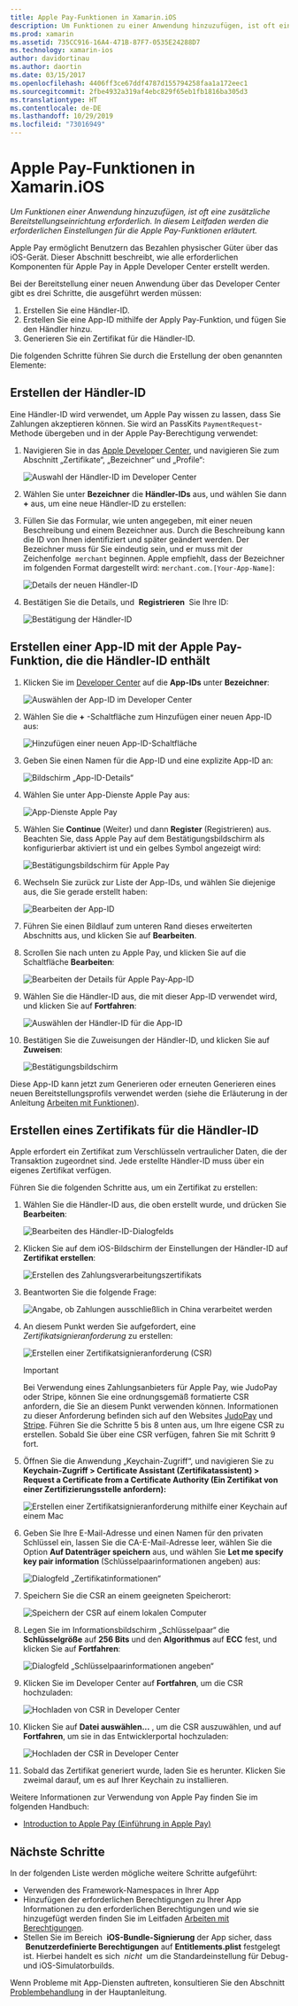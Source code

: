 ```yaml
---
title: Apple Pay-Funktionen in Xamarin.iOS
description: Um Funktionen zu einer Anwendung hinzuzufügen, ist oft eine zusätzliche Bereitstellungseinrichtung erforderlich. In diesem Leitfaden werden die erforderlichen Einstellungen für die Apple Pay-Funktionen erläutert.
ms.prod: xamarin
ms.assetid: 735CC916-16A4-471B-87F7-0535E24288D7
ms.technology: xamarin-ios
author: davidortinau
ms.author: daortin
ms.date: 03/15/2017
ms.openlocfilehash: 4406ff3ce67ddf4787d155794258faa1a172eec1
ms.sourcegitcommit: 2fbe4932a319af4ebc829f65eb1fb1816ba305d3
ms.translationtype: HT
ms.contentlocale: de-DE
ms.lasthandoff: 10/29/2019
ms.locfileid: "73016949"
---
```

# <a name="apple-pay-capabilities-in-xamarinios"></a>Apple Pay-Funktionen in Xamarin.iOS

_Um Funktionen einer Anwendung hinzuzufügen, ist oft eine zusätzliche Bereitstellungseinrichtung erforderlich. In diesem Leitfaden werden die erforderlichen Einstellungen für die Apple Pay-Funktionen erläutert._

Apple Pay ermöglicht Benutzern das Bezahlen physischer Güter über das iOS-Gerät. Dieser Abschnitt beschreibt, wie alle erforderlichen Komponenten für Apple Pay in Apple Developer Center erstellt werden.

Bei der Bereitstellung einer neuen Anwendung über das Developer Center gibt es drei Schritte, die ausgeführt werden müssen:

1. Erstellen Sie eine Händler-ID.
2. Erstellen Sie eine App-ID mithilfe der Apply Pay-Funktion, und fügen Sie den Händler hinzu.
3. Generieren Sie ein Zertifikat für die Händler-ID.

Die folgenden Schritte führen Sie durch die Erstellung der oben genannten Elemente:

<a name="merchantid" />

## <a name="create-merchant-id"></a>Erstellen der Händler-ID

Eine Händler-ID wird verwendet, um Apple Pay wissen zu lassen, dass Sie Zahlungen akzeptieren können. Sie wird an PassKits `PaymentRequest`-Methode übergeben und in der Apple Pay-Berechtigung verwendet:

1. Navigieren Sie in das [Apple Developer Center](https://developer.apple.com/account/), und navigieren Sie zum Abschnitt „Zertifikate“, „Bezeichner“ und „Profile“: 

    ![Auswahl der Händler-ID im Developer Center](apple-pay-capabilities-images/image57.png)

2. Wählen Sie unter **Bezeichner** die **Händler-IDs** aus, und wählen Sie dann **+** aus, um eine neue Händler-ID zu erstellen:  

3. Füllen Sie das Formular, wie unten angegeben, mit einer neuen Beschreibung und einem Bezeichner aus. Durch die Beschreibung kann die ID von Ihnen identifiziert und später geändert werden. Der Bezeichner muss für Sie eindeutig sein, und er muss mit der Zeichenfolge  `merchant` beginnen. Apple empfiehlt, dass der Bezeichner im folgenden Format dargestellt wird: `merchant.com.[Your-App-Name]`:
   
    ![Details der neuen Händler-ID](apple-pay-capabilities-images/image58.png)

4. Bestätigen Sie die Details, und  **Registrieren**  Sie Ihre ID: 
    
    ![Bestätigung der Händler-ID](apple-pay-capabilities-images/image59.png)

<a name="appid" />

## <a name="create-an-app-id-with-the-apple-pay-capability-that-includes-the-merchant-id"></a>Erstellen einer App-ID mit der Apple Pay-Funktion, die die Händler-ID enthält

1. Klicken Sie im [Developer Center](https://developer.apple.com/account/) auf die **App-IDs** unter **Bezeichner**: 
    
    ![Auswählen der App-ID im Developer Center](apple-pay-capabilities-images/image6.png)

2. Wählen Sie die **+** -Schaltfläche zum Hinzufügen einer neuen App-ID aus: 
   
    ![Hinzufügen einer neuen App-ID-Schaltfläche](apple-pay-capabilities-images/image27.png)

3. Geben Sie einen Namen für die App-ID und eine explizite App-ID an:    
   
    ![Bildschirm „App-ID-Details“](apple-pay-capabilities-images/image35.png)

4. Wählen Sie unter App-Dienste Apple Pay aus:    
  
    ![App-Dienste Apple Pay](apple-pay-capabilities-images/image36.png)

5. Wählen Sie **Continue** (Weiter) und dann **Register** (Registrieren) aus. Beachten Sie, dass Apple Pay auf dem Bestätigungsbildschirm als konfigurierbar aktiviert ist und ein gelbes Symbol angezeigt wird: 
   
    ![Bestätigungsbildschirm für Apple Pay](apple-pay-capabilities-images/image37.png)

6. Wechseln Sie zurück zur Liste der App-IDs, und wählen Sie diejenige aus, die Sie gerade erstellt haben:  
   
    ![Bearbeiten der App-ID](apple-pay-capabilities-images/image38.png)

7. Führen Sie einen Bildlauf zum unteren Rand dieses erweiterten Abschnitts aus, und klicken Sie auf **Bearbeiten**.
8. Scrollen Sie nach unten zu Apple Pay, und klicken Sie auf die Schaltfläche **Bearbeiten**:  
    
    ![Bearbeiten der Details für Apple Pay-App-ID](apple-pay-capabilities-images/image39.png)

9. Wählen Sie die Händler-ID aus, die mit dieser App-ID verwendet wird, und klicken Sie auf **Fortfahren**:  
    
    ![Auswählen der Händler-ID für die App-ID](apple-pay-capabilities-images/image40.png)

10. Bestätigen Sie die Zuweisungen der Händler-ID, und klicken Sie auf **Zuweisen**:  
    
    ![Bestätigungsbildschirm](apple-pay-capabilities-images/image41.png)

Diese App-ID kann jetzt zum Generieren oder erneuten Generieren eines neuen Bereitstellungsprofils verwendet werden (siehe die Erläuterung in der Anleitung [Arbeiten mit Funktionen](~/ios/deploy-test/provisioning/capabilities/index.md)). 

<a name="certificate" />

## <a name="create-a-certificate-for-your-merchant-id"></a>Erstellen eines Zertifikats für die Händler-ID

Apple erfordert ein Zertifikat zum Verschlüsseln vertraulicher Daten, die der Transaktion zugeordnet sind. Jede erstellte Händler-ID muss über ein eigenes Zertifikat verfügen. 

Führen Sie die folgenden Schritte aus, um ein Zertifikat zu erstellen:

1. Wählen Sie die Händler-ID aus, die oben erstellt wurde, und drücken Sie **Bearbeiten**: 
    
    ![Bearbeiten des Händler-ID-Dialogfelds](apple-pay-capabilities-images/image42.png)

2. Klicken Sie auf dem iOS-Bildschirm der Einstellungen der Händler-ID auf **Zertifikat erstellen**: 
   
    ![Erstellen des Zahlungsverarbeitungszertifikats](apple-pay-capabilities-images/image43.png)

3. Beantworten Sie die folgende Frage: 

    ![Angabe, ob Zahlungen ausschließlich in China verarbeitet werden](apple-pay-capabilities-images/image44.png)

4. An diesem Punkt werden Sie aufgefordert, eine _Zertifikatsignieranforderung_ zu erstellen: 

    ![Erstellen einer Zertifikatsignieranforderung (CSR)](apple-pay-capabilities-images/image45.png)
    
    > [!IMPORTANT]
    > Bei Verwendung eines Zahlungsanbieters für Apple Pay, wie JudoPay oder Stripe, können Sie eine ordnungsgemäß formatierte CSR anfordern, die Sie an diesem Punkt verwenden können. Informationen zu dieser Anforderung befinden sich auf den Websites [JudoPay](https://www.judopay.com/docs/version-52/apple-pay/getting-started/#create-an-apple-pay-certificate) und [Stripe](https://stripe.com/docs/apple-pay/apps#csr). Führen Sie die Schritte 5 bis 8 unten aus, um Ihre eigene CSR zu erstellen. Sobald Sie über eine CSR verfügen, fahren Sie mit Schritt 9 fort.

5. Öffnen Sie die Anwendung „Keychain-Zugriff“, und navigieren Sie zu **Keychain-Zugriff > Certificate Assistant (Zertifikatassistent) > Request a Certificate from a Certificate Authority (Ein Zertifikat von einer Zertifizierungsstelle anfordern):** 

     ![Erstellen einer Zertifikatsignieranforderung mithilfe einer Keychain auf einem Mac](apple-pay-capabilities-images/image46.png)

6. Geben Sie Ihre E-Mail-Adresse und einen Namen für den privaten Schlüssel ein, lassen Sie die CA-E-Mail-Adresse leer, wählen Sie die Option **Auf Datenträger speichern** aus, und wählen Sie **Let me specify key pair information** (Schlüsselpaarinformationen angeben) aus:

     ![Dialogfeld „Zertifikatinformationen“](apple-pay-capabilities-images/image47.png)

7. Speichern Sie die CSR an einem geeigneten Speicherort: 

     ![Speichern der CSR auf einem lokalen Computer](apple-pay-capabilities-images/image48.png)

8. Legen Sie im Informationsbildschirm „Schlüsselpaar“ die **Schlüsselgröße** auf **256 Bits** und den **Algorithmus** auf **ECC** fest, und klicken Sie auf **Fortfahren**:

     ![Dialogfeld „Schlüsselpaarinformationen angeben“](apple-pay-capabilities-images/image49.png)

9. Klicken Sie im Developer Center auf **Fortfahren**, um die CSR hochzuladen: 

     ![Hochladen von CSR in Developer Center](apple-pay-capabilities-images/image50.png)

10. Klicken Sie auf **Datei auswählen...** , um die CSR auszuwählen, und auf **Fortfahren**, um sie in das Entwicklerportal hochzuladen: 

     ![Hochladen der CSR in Developer Center](apple-pay-capabilities-images/image51.png)

11. Sobald das Zertifikat generiert wurde, laden Sie es herunter. Klicken Sie zweimal darauf, um es auf Ihrer Keychain zu installieren.

Weitere Informationen zur Verwendung von Apple Pay finden Sie im folgenden Handbuch:

* [Introduction to Apple Pay (Einführung in Apple Pay)](~/ios/platform/apple-pay.md)

## <a name="next-steps"></a>Nächste Schritte

In der folgenden Liste werden mögliche weitere Schritte aufgeführt:

* Verwenden des Framework-Namespaces in Ihrer App
* Hinzufügen der erforderlichen Berechtigungen zu Ihrer App Informationen zu den erforderlichen Berechtigungen und wie sie hinzugefügt werden finden Sie im Leitfaden [Arbeiten mit Berechtigungen](~/ios/deploy-test/provisioning/entitlements.md).
* Stellen Sie im Bereich  **iOS-Bundle-Signierung** der App sicher, dass  **Benutzerdefinierte Berechtigungen** auf **Entitlements.plist** festgelegt ist. Hierbei handelt es sich  _nicht_  um die Standardeinstellung für Debug- und iOS-Simulatorbuilds.

Wenn Probleme mit App-Diensten auftreten, konsultieren Sie den Abschnitt [Problembehandlung](~/ios/deploy-test/provisioning/capabilities/index.md) in der Hauptanleitung.
